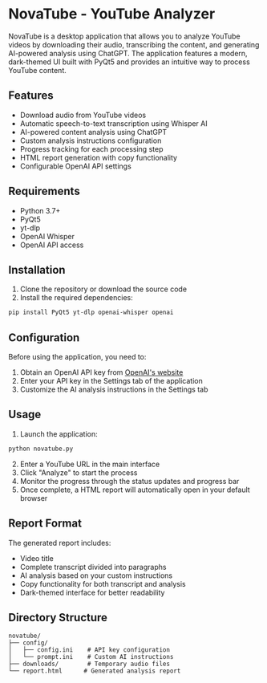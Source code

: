 # NovaTube - YouTube Analyzer

NovaTube is a desktop application that allows you to analyze YouTube videos by downloading their audio, transcribing the content, and generating AI-powered analysis using ChatGPT. The application features a modern, dark-themed UI built with PyQt5 and provides an intuitive way to process YouTube content.

## Features

- Download audio from YouTube videos
- Automatic speech-to-text transcription using Whisper AI
- AI-powered content analysis using ChatGPT
- Custom analysis instructions configuration
- Progress tracking for each processing step
- HTML report generation with copy functionality
- Configurable OpenAI API settings

## Requirements

- Python 3.7+
- PyQt5
- yt-dlp
- OpenAI Whisper
- OpenAI API access

## Installation

1. Clone the repository or download the source code
2. Install the required dependencies:

```bash
pip install PyQt5 yt-dlp openai-whisper openai
```

## Configuration

Before using the application, you need to:

1. Obtain an OpenAI API key from [OpenAI's website](https://openai.com)
2. Enter your API key in the Settings tab of the application
3. Customize the AI analysis instructions in the Settings tab

## Usage

1. Launch the application:
```bash
python novatube.py
```

2. Enter a YouTube URL in the main interface
3. Click "Analyze" to start the process
4. Monitor the progress through the status updates and progress bar
5. Once complete, a HTML report will automatically open in your default browser

## Report Format

The generated report includes:
- Video title
- Complete transcript divided into paragraphs
- AI analysis based on your custom instructions
- Copy functionality for both transcript and analysis
- Dark-themed interface for better readability

## Directory Structure

```
novatube/
├── config/
│   ├── config.ini    # API key configuration
│   └── prompt.ini    # Custom AI instructions
├── downloads/        # Temporary audio files
└── report.html      # Generated analysis report
```
